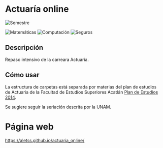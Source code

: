 # Actuaría online
![Semestre](https://img.shields.io/badge/Semestre-1-white)

![Matemáticas](https://img.shields.io/badge/Campo-Matemáticas-blue)
![Computación](https://img.shields.io/badge/Campo-Computación-yellow)
![Seguros](https://img.shields.io/badge/Campo-Seguros-red)

## Descripción
Repaso intensivo de la carreara Actuaría.

## Cómo usar
La estructura de carpetas está separada por materias del plan de estudios de Actuaría de la Facultad de Estudios Superiores Acatlán [Plan de Estudios 2014](https://www.acatlan.unam.mx/index.php?id=16).

Se sugiere seguir la seriación descrita por la UNAM.

# Página web
https://aletss.github.io/actuaria_online/
